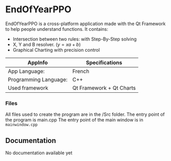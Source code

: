 # EndOfYearPPO

EndOfYearPPO is a cross-platform application made with the Qt Framework to help people understand functions.
It contains: 

 - Intersection between two rules: with Step-By-Step solving
 - X, Y and B resolver. ($y = xa + b$)
 - Graphical Charting with precision control

| AppInfo               | Specifications|                      
|----------------|-----------------------------|
|App Language:        |French            |
|Programming Language:          |C++            |
|Used framework          |Qt Framework + Qt Charts|

### Files

All files used to create the program are in the /Src folder.
The entry point of the program is main.cpp
The entry point of the main window is in `mainwindow.cpp`

## Documentation

No documentation available yet
